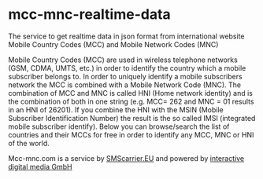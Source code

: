 # mcc-mnc-realtime-data
The service to get realtime data in json format from international website Mobile Country Codes (MCC) and Mobile Network Codes (MNC)  

Mobile Country Codes (MCC) are used in wireless telephone networks (GSM, CDMA, UMTS, etc.) in order to identify the country which a mobile subscriber belongs to. In order to uniquely identify a mobile subscribers network the MCC is combined with a Mobile Network Code (MNC). The combination of MCC and MNC is called HNI (Home network identity) and is the combination of both in one string (e.g. MCC= 262 and MNC = 01 results in an HNI of 26201). If you combine the HNI with the MSIN (Mobile Subscriber Identification Number) the result is the so called IMSI (integrated mobile subscriber identify). Below you can browse/search the list of countries and their MCCs for free in order to identify any MCC, MNC or HNI of the world.  

Mcc-mnc.com is a service by [SMScarrier.EU](http://www.smscarrier.eu/en) and powered by [interactive digital media GmbH](http://www.i-digital-m.com/)


